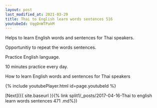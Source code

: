 ```yaml
---
layout: post
last_modified_at: 2021-03-29
title: Thai to English learn words sentences 516 
youtubeId: VqgOnWTPakM
---
```

 
 
Helps to learn English words and sentences for Thai speakers.

Opportunitiy to repeat the words sentences. 

Practice English language. 
 
10 minutes practice every day. 
 
How to learn English words and sentences for Thai speakers 
 
{% include youtubePlayer.html id=page.youtubeId %}
 
 
[Next]({{ site.baseurl }}{% link  split1/_posts/2017-04-16-Thai to english learn words sentences 471 .md%})
 
